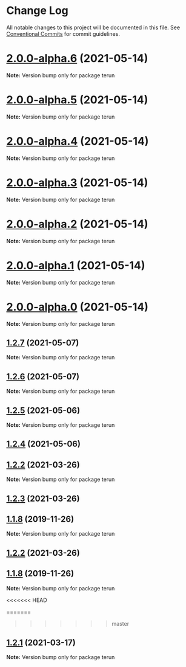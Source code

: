 # Change Log

All notable changes to this project will be documented in this file.
See [Conventional Commits](https://conventionalcommits.org) for commit guidelines.

# [2.0.0-alpha.6](https://github.com/raphaelkieling/terun/compare/v2.0.0-alpha.5...v2.0.0-alpha.6) (2021-05-14)

**Note:** Version bump only for package terun





# [2.0.0-alpha.5](https://github.com/raphaelkieling/terun/compare/v2.0.0-alpha.4...v2.0.0-alpha.5) (2021-05-14)

**Note:** Version bump only for package terun





# [2.0.0-alpha.4](https://github.com/raphaelkieling/terun/compare/v2.0.0-alpha.3...v2.0.0-alpha.4) (2021-05-14)

**Note:** Version bump only for package terun





# [2.0.0-alpha.3](https://github.com/raphaelkieling/terun/compare/v2.0.0-alpha.2...v2.0.0-alpha.3) (2021-05-14)

**Note:** Version bump only for package terun





# [2.0.0-alpha.2](https://github.com/raphaelkieling/terun/compare/v2.0.0-alpha.1...v2.0.0-alpha.2) (2021-05-14)

**Note:** Version bump only for package terun





# [2.0.0-alpha.1](https://github.com/raphaelkieling/terun/compare/v2.0.0-alpha.0...v2.0.0-alpha.1) (2021-05-14)

**Note:** Version bump only for package terun





# [2.0.0-alpha.0](https://github.com/raphaelkieling/terun/compare/v1.2.7...v2.0.0-alpha.0) (2021-05-14)

**Note:** Version bump only for package terun





## [1.2.7](https://github.com/raphaelkieling/terun/compare/v1.2.6...v1.2.7) (2021-05-07)

**Note:** Version bump only for package terun





## [1.2.6](https://github.com/raphaelkieling/terun/compare/v1.2.5...v1.2.6) (2021-05-07)

**Note:** Version bump only for package terun





## [1.2.5](https://github.com/raphaelkieling/terun/compare/v1.2.4...v1.2.5) (2021-05-06)

**Note:** Version bump only for package terun





## [1.2.4](https://github.com/raphaelkieling/terun/compare/v1.2.3...v1.2.4) (2021-05-06)



## [1.2.2](https://github.com/raphaelkieling/terun/compare/v1.2.1...v1.2.2) (2021-03-26)

**Note:** Version bump only for package terun






## [1.2.3](https://github.com/raphaelkieling/terun/compare/v1.2.1...v1.2.3) (2021-03-26)



## [1.1.8](https://github.com/raphaelkieling/terun/compare/v1.1.8-alpha.0...v1.1.8) (2019-11-26)

**Note:** Version bump only for package terun





## [1.2.2](https://github.com/raphaelkieling/terun/compare/v1.2.1...v1.2.2) (2021-03-26)



## [1.1.8](https://github.com/raphaelkieling/terun/compare/v1.1.8-alpha.0...v1.1.8) (2019-11-26)

**Note:** Version bump only for package terun





<<<<<<< HEAD

=======
>>>>>>> master
## [1.2.1](https://github.com/raphaelkieling/terun/compare/v1.2.1-alpha.0...v1.2.1) (2021-03-17)

**Note:** Version bump only for package terun
